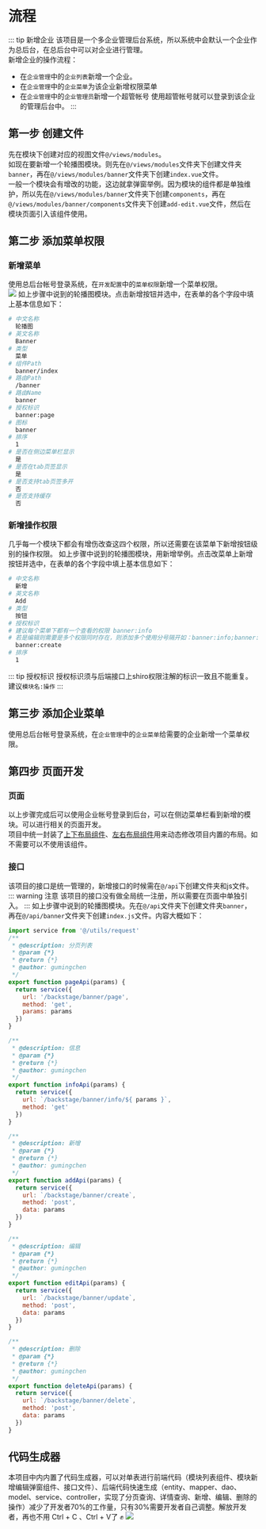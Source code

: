 # 流程
::: tip 新增企业
该项目是一个多企业管理后台系统，所以系统中会默认一个企业作为总后台，在总后台中可以对企业进行管理。<br>
新增企业的操作流程：
- 在`企业管理`中的`企业列表`新增一个企业。
- 在`企业管理`中的`企业菜单`为该企业新增权限菜单
- 在`企业管理`中的`企业管理员`新增一个超管帐号
使用超管帐号就可以登录到该企业的管理后台中。
:::

## 第一步 创建文件
先在模块下创建对应的视图文件`@/views/modules`。<br>
如现在要新增一个轮播图模块。则先在`@/views/modules`文件夹下创建文件夹`banner`，再在`@/views/modules/banner`文件夹下创建`index.vue`文件。<br>
一般一个模块会有增改的功能，这边就拿弹窗举例。因为模块的组件都是单独维护，所以先在`@/views/modules/banner`文件夹下创建`components`，再在`@/views/modules/banner/components`文件夹下创建`add-edit.vue`文件，然后在模块页面引入该组件使用。<br>

## 第二步 添加菜单权限
### 新增菜单
使用总后台帐号登录系统，在`开发配置`中的`菜单权限`新增一个菜单权限。<br>
![](http://oss.gumingchen.icu/frame/menu.jpg)
如上步骤中说到的轮播图模块。点击新增按钮并选中，在表单的各个字段中填上基本信息如下：
```bash
# 中文名称
  轮播图
# 英文名称
  Banner
# 类型
  菜单
# 组件Path
  banner/index
# 路由Path
  /banner
# 路由Name
  banner
# 授权标识
  banner:page
# 图标
  banner
# 排序
  1
# 是否在侧边菜单栏显示
  是
# 是否在tab页签显示
  是
# 是否支持tab页签多开
  否
# 是否支持缓存
  否
```
### 新增操作权限
几乎每一个模块下都会有增伤改查这四个权限，所以还需要在该菜单下新增按钮级别的操作权限。
如上步骤中说到的轮播图模块，用新增举例。点击改菜单上新增按钮并选中，在表单的各个字段中填上基本信息如下：
```bash
# 中文名称
  新增
# 英文名称
  Add
# 类型
  按钮
# 授权标识
# 建议每个菜单下都有一个查看的权限 banner:info
# 若是编辑则需要是多个权限同时存在，则添加多个使用分号隔开如：banner:info;banner:update
  banner:create
# 排序
  1
```
::: tip 授权标识
授权标识须与后端接口上shiro权限注解的标识一致且不能重复。建议`模块名:操作`
:::


## 第三步 添加企业菜单
使用总后台帐号登录系统，在`企业管理`中的`企业菜单`给需要的企业新增一个菜单权限。

## 第四步 页面开发
### 页面
以上步骤完成后可以使用企业帐号登录到后台，可以在侧边菜单栏看到新增的模块。可以进行相关的页面开发。<br>
项目中统一封装了<a href="https://github.com/gmingchen/agile-admin/blob/master/src/components/global/container/index.vue">上下布局组件</a>、<a href="
https://github.com/gmingchen/agile-admin/blob/master/src/components/container-sidebar/index.vue">左右布局组件</a>用来动态修改项目内置的布局。如不需要可以不使用该组件。

### 接口
该项目的接口是统一管理的，新增接口的时候需在`@/api`下创建文件夹和js文件。<br>
::: warning 注意
该项目的接口没有做全局统一注册，所以需要在页面中单独引入。
:::
如上步骤中说到的轮播图模块。先在`@/api`文件夹下创建文件夹`banner`，再在`@/api/banner`文件夹下创建`index.js`文件。内容大概如下：
```js
import service from '@/utils/request'
/**
 * @description: 分页列表
 * @param {*}
 * @return {*}
 * @author: gumingchen
 */
export function pageApi(params) {
  return service({
    url: '/backstage/banner/page',
    method: 'get',
    params: params
  })
}

/**
 * @description: 信息
 * @param {*}
 * @return {*}
 * @author: gumingchen
 */
export function infoApi(params) {
  return service({
    url: `/backstage/banner/info/${ params }`,
    method: 'get'
  })
}

/**
 * @description: 新增
 * @param {*}
 * @return {*}
 * @author: gumingchen
 */
export function addApi(params) {
  return service({
    url: `/backstage/banner/create`,
    method: 'post',
    data: params
  })
}

/**
 * @description: 编辑
 * @param {*}
 * @return {*}
 * @author: gumingchen
 */
export function editApi(params) {
  return service({
    url: `/backstage/banner/update`,
    method: 'post',
    data: params
  })
}

/**
 * @description: 删除
 * @param {*}
 * @return {*}
 * @author: gumingchen
 */
export function deleteApi(params) {
  return service({
    url: `/backstage/banner/delete`,
    method: 'post',
    data: params
  })
}
```

## 代码生成器
本项目中内内置了代码生成器，可以对单表进行前端代码（模块列表组件、模块新增编辑弹窗组件、接口文件）、后端代码快速生成（entity、mapper、dao、model、service、controller，实现了分页查询、详情查询、新增、编辑、删除的操作）减少了开发者70%的工作量，只有30%需要开发者自己调整。解放开发者，再也不用 Ctrl + C 、Ctrl + V了 ✊
![](http://oss.gumingchen.icu/frame/generator.jpg)
